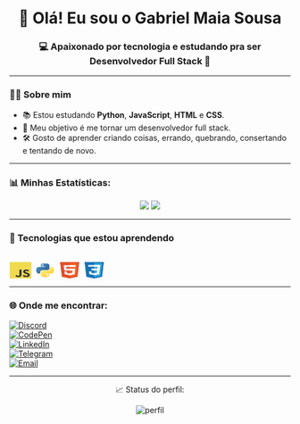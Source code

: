 <h1 align="center">👋 Olá! Eu sou o Gabriel Maia Sousa</h1>
<h3 align="center">💻 Apaixonado por tecnologia e estudando pra ser Desenvolvedor Full Stack 🚀</h3>

---

### 🙋‍♂️ Sobre mim

- 📚 Estou estudando **Python**, **JavaScript**, **HTML** e **CSS**.
- 🎯 Meu objetivo é me tornar um desenvolvedor full stack.
- 🛠️ Gosto de aprender criando coisas, errando, quebrando, consertando e tentando de novo.

---

### 📊 Minhas Estatísticas:

<div align="center">
  <img height="180em" src="https://github-readme-stats.vercel.app/api?username=DocKaiser&show_icons=true&theme=tokyonight"/>
  <img height="180em" src="https://github-readme-stats.vercel.app/api/top-langs/?username=DocKaiser&layout=compact&theme=tokyonight"/>
</div>

---

### 🧠 Tecnologias que estou aprendendo

<div style="display: inline_block"><br>
  <img align="center" alt="JS" height="30" width="40" src="https://raw.githubusercontent.com/devicons/devicon/master/icons/javascript/javascript-original.svg">
  <img align="center" alt="Python" height="30" width="40" src="https://raw.githubusercontent.com/devicons/devicon/master/icons/python/python-original.svg">
  <img align="center" alt="HTML" height="30" width="40" src="https://raw.githubusercontent.com/devicons/devicon/master/icons/html5/html5-original.svg">
  <img align="center" alt="CSS" height="30" width="40" src="https://raw.githubusercontent.com/devicons/devicon/master/icons/css3/css3-original.svg">
</div>

---

### 🌐 Onde me encontrar:

[![Discord](https://img.shields.io/badge/Discord-DocKaiser%230000-5865F2?style=for-the-badge&logo=discord&logoColor=white)](https://discordapp.com/users/727826330971799605)  
[![CodePen](https://img.shields.io/badge/CodePen-000000?style=for-the-badge&logo=codepen&logoColor=white)](https://codepen.io/DocKaiser)  
[![LinkedIn](https://img.shields.io/badge/LinkedIn-%230077B5?style=for-the-badge&logo=linkedin&logoColor=white)](https://www.linkedin.com/in/dockkaiser)  
[![Telegram](https://img.shields.io/badge/Telegram-2CA5E0?style=for-the-badge&logo=telegram&logoColor=white)](https://t.me/DuckKaiser)  
[![Email](https://img.shields.io/badge/Email-%23D14836?style=for-the-badge&logo=gmail&logoColor=white)](mailto:gadriel.maia651@gmail.com)

---

<p align="center">📈 Status do perfil:</p>
<p align="center">
  <img src="https://komarev.com/ghpvc/?username=DocKaiser&label=Visualizações&color=0e75b6&style=flat" alt="perfil" />
</p>
